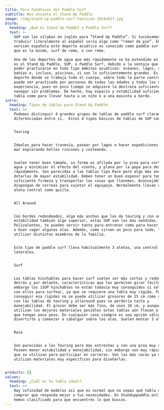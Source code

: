 ```yaml
---
title: Para Fanáticos del Paddle Surf
subtitle: Nos encanta el Stand Up Paddle
image: /img/stand-up-paddle-surf-tecnicas-1024x627.jpg
blurb:
  heading: ¿Qué es Stand Up Paddel o Paddle Surf?
  text: >-
    SUP son las sílabas en inglés para “Stand Up Paddle”. Si tuviésemos que
    traducir literalmente al español sería algo como “remar de pie”. En la
    versión española este deporte acuático es conocido como paddle surf , o lo
    que es lo mismo, surf de remo, o con remo.

    Uno de los deportes de agua que más rápidamente se ha extendido en el mundo
    es el Stand Up Paddle, SUP, o Paddle Surf, debido a la ventaja que tiene de
    poder practicarse en todo tipo ámbitos acuáticos: océanos, lagos, ríos,
    bahías e, incluso, piscinas, si son lo suficientemente grandes. Es un
    deporte donde se trabaja todo el cuerpo, sobre todo la parte central, y
    puede ser practicado por personas de todas las edades y todos los niveles de
    experiencia, pues en poco tiempo se adquiere la destreza suficiente para
    navegar sin problemas. De hecho, hay espacio y estabilidad suficiente en la
    tabla como para llevar hasta a un niño o a una mascota a bordo.
intro:
  heading: Tipos de tablas para Stand Up Paddle
  text: >+
    Podemos distinguir 4 grandes grupos de tablas de paddle surf claramente
    diferenciadas entre sí.  Estos 4 tipos básicos de tablas de SUP son:


    Touring


    Ideales para hacer travesía, pasear por lagos o hacer expediciones por el
    mar explorando bellos rincones y costeando.


    Suelen tener buen tamaño, su forma es afilada por la proa para cortar el
    agua y minimizar el efecto del viento, y plana por la popa para deslizar
    rápidamente. Son parecidas a las tablas tipo Race pero algo más anchas para
    dotarlas de mayor estabilidad. Deben tener un buen espesor para tener
    suficiente firmeza y transportar las cosas que llevemos. Aconsejable que
    dispongan de correas para sujetar el equipaje. Normalmente llevan una sóla
    aleta central como quilla.


    All Around


    Con bordes redondeados, algo más anchas que las de touring y con una
    estabilidad también algo superior, estas SUP son las más vendidas.
    Polivalentes, te pueden servir tanto para entrenar como para hacer travesía,
    o bien coger algunas olas. Además, como sirven un poco para todo, los pueden
    utilizar distintos miembros de la familia.


    Este tipo de paddle surf lleva habitualmente 3 aletas, una central y dos
    laterales.


    Surf


    Las tablas hinchables para hacer surf suelen ser más cortas y redondas por
    detrás y por delante, características que les permiten girar fácilmente. Sin
    embargo los iSUP hinchables no están todavía muy conseguidos si sólo cuentas
    con ellos para surfear, ya que se requiere una tabla muy rígida. Para
    conseguir esa rigidez no se puede utilizar grosores de 15 cm como se hace
    con las tablas de touring y allaround pues se perdería tacto y
    manejabilidad. El grosor debe ser más fino, de unos 10 cm, y aunque se
    utilizan los mejores materiales posibles estas tablas aún flexan a no ser
    que tengas poco peso. En cualquier caso siempre es una opción válida para
    divertirte y comenzar a cabalgar sobre las olas. Suelen montar 3 aletas.


    Race


    Son parecidas a las Touring pero más estrechas y con una proa muy afilada.
    Poseen menor estabilidad y manejabilidad, sin embargo son muy rápidas por lo
    que se utilizan para participar en carreras. Son las más caras ya que se
    utilizan materiales muy específicos para diseñarlas.


products: []
values:
  heading: ¿Cuál es tu tabla ideal?
  text: >+
    Hay infinidad de modelos así que es normal que no sepas qué tabla de SUP
    comprar que responda mejor a tus necesidades. En Standuppaddle.online las
    hemos clasificado para que encuentres lo que buscas.
---
```


